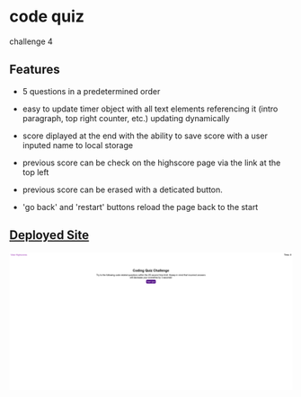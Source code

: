 # code quiz

challenge 4

## Features

- 5 questions in a predetermined order

- easy to update timer object with all text elements referencing it (intro paragraph, top right counter, etc.) updating dynamically

- score diplayed at the end with the ability to save score with a user inputed name to local storage

- previous score can be check on the highscore page via the link at the top left

- previous score can be erased with a deticated button.

- 'go back' and 'restart' buttons reload the page back to the start

## [Deployed Site](https://carljmcgee.github.io/code-quiz/)

![screenshot](./assets/screenshot.png)
